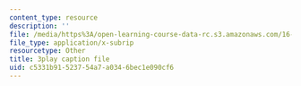 ```yaml
---
content_type: resource
description: ''
file: /media/https%3A/open-learning-course-data-rc.s3.amazonaws.com/16-687-private-pilot-ground-school-january-iap-2019/c5331b91523754a7a0346bec1e090cf6_edLnZgF9mUg.vtt
file_type: application/x-subrip
resourcetype: Other
title: 3play caption file
uid: c5331b91-5237-54a7-a034-6bec1e090cf6
---
```

